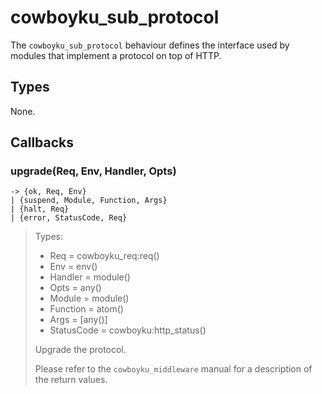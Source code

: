 cowboyku_sub_protocol
===================

The `cowboyku_sub_protocol` behaviour defines the interface used
by modules that implement a protocol on top of HTTP.

Types
-----

None.

Callbacks
---------

### upgrade(Req, Env, Handler, Opts)
	-> {ok, Req, Env}
	| {suspend, Module, Function, Args}
	| {halt, Req}
	| {error, StatusCode, Req}

> Types:
>  *  Req = cowboyku_req:req()
>  *  Env = env()
>  *  Handler = module()
>  *  Opts = any()
>  *  Module = module()
>  *  Function = atom()
>  *  Args = [any()]
>  *  StatusCode = cowboyku:http_status()
>
> Upgrade the protocol.
>
> Please refer to the `cowboyku_middleware` manual for a
> description of the return values.

